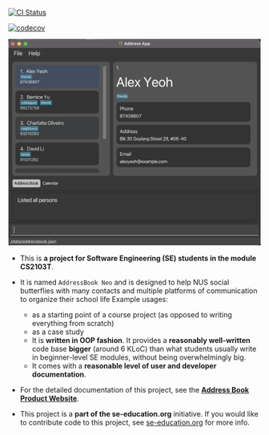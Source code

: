 [![CI Status](https://github.com/se-edu/addressbook-level3/workflows/Java%20CI/badge.svg)](https://github.com/se-edu/addressbook-level3/actions)

[![codecov](https://codecov.io/gh/AY2223S2-CS2103T-F12-3/tp/branch/master/graph/badge.svg?token=D4DWJRNWTS)](https://codecov.io/gh/AY2223S2-CS2103T-F12-3/tp)

![Ui](docs/images/Ui.png)

* This is **a project for Software Engineering (SE) students in the module CS2103T**.<br>
* It is named `AddressBook Neo` and is designed to help NUS social butterflies with many contacts and multiple platforms of communication to organize their school life
  Example usages:
  * as a starting point of a course project (as opposed to writing everything from scratch)
  * as a case study
  * It is **written in OOP fashion**. It provides a **reasonably well-written** code base **bigger** (around 6 KLoC) than what students usually write in beginner-level SE modules, without being overwhelmingly big.
  * It comes with a **reasonable level of user and developer documentation**.

* For the detailed documentation of this project, see the **[Address Book Product Website](https://se-education.org/addressbook-level3)**.
* This project is a **part of the se-education.org** initiative. If you would like to contribute code to this project, see [se-education.org](https://se-education.org#https://se-education.org/#contributing) for more info.
